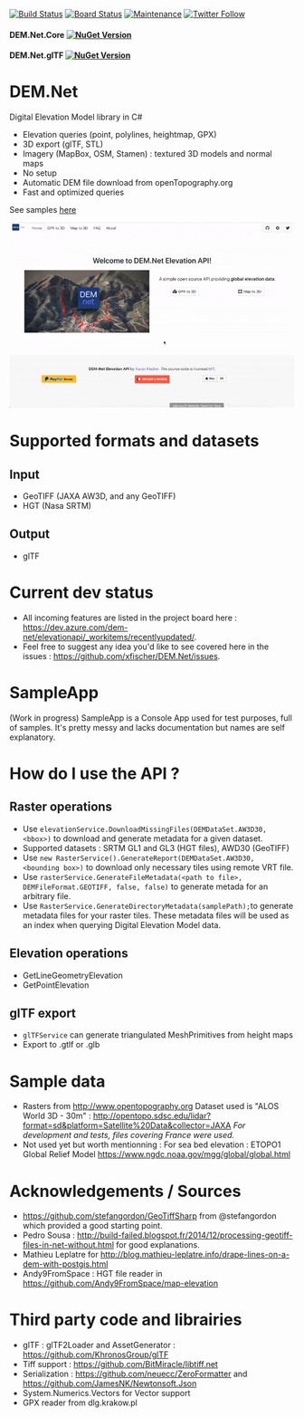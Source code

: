 [![Build Status](https://dev.azure.com/dem-net/elevationapi/_apis/build/status/DEM.Net%20Core?branchName=master)](https://dev.azure.com/dem-net/elevationapi/_build/latest?definitionId=4&branchName=master) [![Board Status](https://dev.azure.com/dem-net/fb0d4f55-28ad-4931-91c1-3be40dc42d96/97ece37c-c459-4aa0-a394-99b37b2af215/_apis/work/boardbadge/5f246f28-ee97-4849-bc40-654c06ec1bc1)](https://dev.azure.com/dem-net/fb0d4f55-28ad-4931-91c1-3be40dc42d96/_boards/board/t/97ece37c-c459-4aa0-a394-99b37b2af215/Microsoft.RequirementCategory) [![Maintenance](https://img.shields.io/badge/Maintained%3F-yes-green.svg)](https://github.com/mdem-net/DEM.Net/graphs/commit-activity) [![Twitter Follow](https://img.shields.io/twitter/follow/elevationapi.svg?style=social&label=Follow)](https://twitter.com/elevationapi)

#### DEM.Net.Core [![NuGet Version](http://img.shields.io/nuget/v/DEM.Net.Core.svg?style=flat)](https://www.nuget.org/packages/DEM.Net.Core/)
#### DEM.Net.glTF [![NuGet Version](http://img.shields.io/nuget/v/DEM.Net.glTF.svg?style=flat)](https://www.nuget.org/packages/DEM.Net.glTF/)

# DEM.Net 
Digital Elevation Model library in C#
- Elevation queries (point, polylines, heightmap, GPX)
- 3D export (glTF, STL)
- Imagery (MapBox, OSM, Stamen) : textured 3D models and normal maps
- No setup
- Automatic DEM file download from openTopography.org
- Fast and optimized queries

See samples [here](https://github.com/dem-net/Samples)

 ![3D model](https://raw.githubusercontent.com/dem-net/Resources/master/videos/GPX_3D_big.gif)

# Supported formats and datasets
## Input
- GeoTIFF (JAXA AW3D, and any GeoTIFF)
- HGT (Nasa SRTM)
## Output
- glTF

# Current dev status
- All incoming features are listed in the project board here : https://dev.azure.com/dem-net/elevationapi/_workitems/recentlyupdated/.
- Feel free to suggest any idea you'd like to see covered here in the issues : https://github.com/xfischer/DEM.Net/issues.

# SampleApp 
(Work in progress)
SampleApp is a Console App used for test purposes, full of samples. It's pretty messy and lacks documentation but names are self explanatory.

# How do I use the API ?
## Raster operations
- Use `elevationService.DownloadMissingFiles(DEMDataSet.AW3D30, <bbox>)` to download and generate metadata for a given dataset.
- Supported datasets : SRTM GL1 and GL3 (HGT files), AWD30 (GeoTIFF)
- Use `new RasterService().GenerateReport(DEMDataSet.AW3D30, <bounding box>)` to download only necessary tiles using remote VRT file.
- Use `rasterService.GenerateFileMetadata(<path to file>, DEMFileFormat.GEOTIFF, false, false)` to generate metada for an arbitrary file.
- Use `RasterService.GenerateDirectoryMetadata(samplePath);`to generate metadata files for your raster tiles.
These metadata files will be used as an index when querying Digital Elevation Model data.

## Elevation operations
- GetLineGeometryElevation
- GetPointElevation

## glTF export
- `glTFService` can generate triangulated MeshPrimitives from height maps
- Export to .gtlf or .glb

# Sample data
- Rasters from http://www.opentopography.org
Dataset used is "ALOS World 3D - 30m" : http://opentopo.sdsc.edu/lidar?format=sd&platform=Satellite%20Data&collector=JAXA
*For development and tests, files covering France were used.*
- Not used yet but worth mentionning :
For sea bed elevation : ETOPO1 Global Relief Model https://www.ngdc.noaa.gov/mgg/global/global.html

# Acknowledgements / Sources
- https://github.com/stefangordon/GeoTiffSharp from @stefangordon which provided a good starting point.
- Pedro Sousa : http://build-failed.blogspot.fr/2014/12/processing-geotiff-files-in-net-without.html for good explanations.
- Mathieu Leplatre for http://blog.mathieu-leplatre.info/drape-lines-on-a-dem-with-postgis.html
- Andy9FromSpace : HGT file reader in https://github.com/Andy9FromSpace/map-elevation

# Third party code and librairies
- glTF : glTF2Loader and AssetGenerator : https://github.com/KhronosGroup/glTF
- Tiff support : https://github.com/BitMiracle/libtiff.net
- Serialization : https://github.com/neuecc/ZeroFormatter and https://github.com/JamesNK/Newtonsoft.Json
- System.Numerics.Vectors for Vector support
- GPX reader from dlg.krakow.pl

